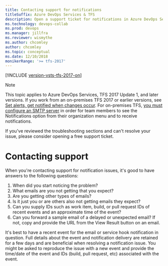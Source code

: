 ```yaml
---
title: Contacting support for notifications
titleSuffix: Azure DevOps Services & TFS 
description: Open a support ticket for notifications in Azure DevOps Services or Team Foundation Server  
ms.technology: devops-collab
ms.prod: devops
ms.manager: jillfra
ms.reviewer: wismythe
ms.author: chcomley
author: chcomley
ms.topic: conceptual
ms.date: 12/10/2018  
monikerRange: '>= tfs-2017'
---
```


[!INCLUDE [version-vsts-tfs-2017-on](../boards/_shared/version-vsts-tfs-2017-on.md)]

> [!NOTE]  
> This topic applies to Azure DevOps Services, TFS 2017 Update 1, and later versions. If you work from an on-premises TFS 2017 or earlier versions, see [Set alerts, get notified when changes occur](../work/track/alerts-and-notifications.md). For on-premises TFS, [you must configure an SMTP server](/tfs/server/admin/setup-customize-alerts) in order for team members to see the Notifications option from their organization menu and to receive notifications.

If you've reviewed the troubleshooting sections and can't resolve your issue, please consider opening a free support ticket.

# Contacting support

When you're contacting support for notification issues, it's good to have answers to the following questions:

1. When did you start noticing the problem?
2. What emails are you not getting that you expect?
3. Are you getting other types of emails?
4. Is it just you or are others also not getting emails they expect?
5. Can you supply IDs such as work item, build, or pull request IDs of recent events and an approximate time of the event?
6. Can you forward a sample email of a delayed or unexpected email? If not, copy and provide the URL from the View Result button on an email.

It's best to have a recent event for the email or service hook notification in question. Full details about the event and notification delivery are retained for a few days and are beneficial when resolving a notification issue. You might be asked to reproduce the issue with a new event and provide the time/date of the event and IDs (build, pull request, etc) associated with the event.